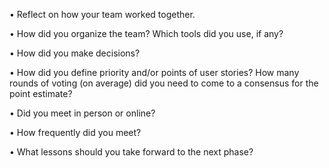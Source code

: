 • Reflect on how your team worked together. 

• How did you organize the team? Which tools did you use, if any? 

• How did you make decisions? 

• How did you define priority and/or points of user stories? How many rounds of voting (on average) did you need to come to a consensus for the point estimate? 

• Did you meet in person or online? 

• How frequently did you meet? 

• What lessons should you take forward to the next phase?

